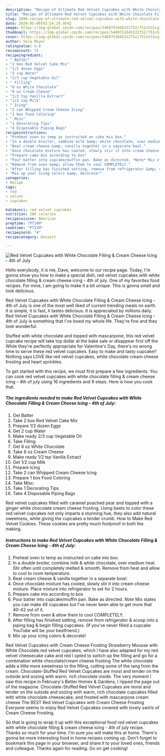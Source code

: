 ```yaml
---
description: "Recipe of Ultimate Red Velvet Cupcakes with White Chocolate Filling &amp;amp; Cream Cheese Icing - 4th of July"
title: "Recipe of Ultimate Red Velvet Cupcakes with White Chocolate Filling &amp;amp; Cream Cheese Icing - 4th of July"
slug: 2098-recipe-of-ultimate-red-velvet-cupcakes-with-white-chocolate-filling-and-amp-cream-cheese-icing-4th-of-july
date: 2020-05-06T02:54:28.954Z
image: https://img-global.cpcdn.com/recipes/5469751845322752/751x532cq70/red-velvet-cupcakes-with-white-chocolate-filling-cream-cheese-icing-4th-of-july-recipe-main-photo.jpg
thumbnail: https://img-global.cpcdn.com/recipes/5469751845322752/751x532cq70/red-velvet-cupcakes-with-white-chocolate-filling-cream-cheese-icing-4th-of-july-recipe-main-photo.jpg
cover: https://img-global.cpcdn.com/recipes/5469751845322752/751x532cq70/red-velvet-cupcakes-with-white-chocolate-filling-cream-cheese-icing-4th-of-july-recipe-main-photo.jpg
author: Vera Meyer
ratingvalue: 4.8
reviewcount: 15
recipeingredient:
- " Batter"
- "2 box Red Velvet Cake Mix"
- "1/2 dozen Eggs"
- "2 cup Water"
- "2/3 cup Vegetable Oil"
- " Filling"
- "8 oz White Chocolate"
- "8 oz Cream Cheese"
- "1/2 tsp Vanilla Extract"
- "1/2 cup Milk"
- " Icing"
- "2 can Whipped Cream Cheese Icing"
- "1 box Food Coloring"
- " Misc"
- "1 Decorating Tips"
- "4 Disposable Piping Bags"
recipeinstructions:
- "Preheat oven to temp as instructed on cake mix box."
- "In a double broiler, combine milk &amp; white chocolate, over medium heat. Stir often until completely melted &amp; smooth. Remove from heat and allow to cool to room temperature."
- "Beat cream cheese &amp; vanilla together in a separate bowl."
- "Once chocolate mixture has cooled, slowly stir it into cream cheese mixture. Place mixture into refrigerator to set for 2 hours."
- "Prepare cake mix according to box"
- "Pour batter into cupcake/muffin pan. Bake as directed. *Note* Mix states you can make 48 cupcakes but I&#39;ve never been able to get more that 40-42 out of it."
- "Remove from oven &amp; allow them to cool COMPLETELY."
- "After filling has finished setting, remove from refrigerator &amp; scoop into a piping bag &amp; begin filling cupcakes. (If you&#39;ve never filled a cupcake YouTube will be your bestfriend.)"
- "Mix up your icing colors &amp; decorate!"
categories:
- Recipe
tags:
- red
- velvet
- cupcakes

katakunci: red velvet cupcakes 
nutrition: 286 calories
recipecuisine: American
preptime: "PT14M"
cooktime: "PT31M"
recipeyield: "4"
recipecategory: Dessert

---
```



![Red Velvet Cupcakes with White Chocolate Filling &amp; Cream Cheese Icing - 4th of July](https://img-global.cpcdn.com/recipes/5469751845322752/751x532cq70/red-velvet-cupcakes-with-white-chocolate-filling-cream-cheese-icing-4th-of-july-recipe-main-photo.jpg)

Hello everybody, it is me, Dave, welcome to our recipe page. Today, I'm gonna show you how to make a special dish, red velvet cupcakes with white chocolate filling &amp; cream cheese icing - 4th of july. One of my favorites food recipes. For mine, I am going to make it a bit unique. This is gonna smell and look delicious.

Red Velvet Cupcakes with White Chocolate Filling &amp; Cream Cheese Icing - 4th of July is one of the most well liked of current trending meals on earth. It is simple, it is fast, it tastes delicious. It is appreciated by millions daily. Red Velvet Cupcakes with White Chocolate Filling &amp; Cream Cheese Icing - 4th of July is something that I've loved my whole life. They're fine and they look wonderful.

Stuffed with white chocolate and topped with mascarpone, this red velvet cupcake recipe will take top dollar at the bake sale or disappear first off the While they&#39;re perfectly appropriate for Valentine&#39;s Day, there&#39;s no wrong time to serve these red velvet cupcakes. Easy to make and tasty cupcake!! Nothing says LOVE like red velvet cupcakes, white chocolate cream cheese frosting and heart sprinkles.


To get started with this recipe, we must first prepare a few ingredients. You can cook red velvet cupcakes with white chocolate filling &amp; cream cheese icing - 4th of july using 16 ingredients and 9 steps. Here is how you cook that.

<!--inarticleads1-->

##### The ingredients needed to make Red Velvet Cupcakes with White Chocolate Filling &amp; Cream Cheese Icing - 4th of July:

1. Get  Batter
1. Take 2 box Red Velvet Cake Mix
1. Prepare 1/2 dozen Eggs
1. Get 2 cup Water
1. Make ready 2/3 cup Vegetable Oil
1. Take  Filling
1. Get 8 oz White Chocolate
1. Take 8 oz Cream Cheese
1. Make ready 1/2 tsp Vanilla Extract
1. Get 1/2 cup Milk
1. Prepare  Icing
1. Take 2 can Whipped Cream Cheese Icing
1. Prepare 1 box Food Coloring
1. Take  Misc.
1. Take 1 Decorating Tips
1. Take 4 Disposable Piping Bags


Red velvet cupcakes filled with caramel poached pear and topped with a ginger white chocolate cream cheese frosting. Using beets to color these red velvet cupcakes not only imparts a stunning hue, they also add natural sweetness, while giving the cupcakes a tender crumb. How to Make Red Velvet Cookies. These cookies are pretty much foolproof in both the making. 

<!--inarticleads2-->

##### Instructions to make Red Velvet Cupcakes with White Chocolate Filling &amp; Cream Cheese Icing - 4th of July:

1. Preheat oven to temp as instructed on cake mix box.
1. In a double broiler, combine milk &amp; white chocolate, over medium heat. Stir often until completely melted &amp; smooth. Remove from heat and allow to cool to room temperature.
1. Beat cream cheese &amp; vanilla together in a separate bowl.
1. Once chocolate mixture has cooled, slowly stir it into cream cheese mixture. Place mixture into refrigerator to set for 2 hours.
1. Prepare cake mix according to box
1. Pour batter into cupcake/muffin pan. Bake as directed. *Note* Mix states you can make 48 cupcakes but I&#39;ve never been able to get more that 40-42 out of it.
1. Remove from oven &amp; allow them to cool COMPLETELY.
1. After filling has finished setting, remove from refrigerator &amp; scoop into a piping bag &amp; begin filling cupcakes. (If you&#39;ve never filled a cupcake YouTube will be your bestfriend.)
1. Mix up your icing colors &amp; decorate!


Red Velvet Cupcakes with Cream Cheese Frosting Strawberry Mousse with White Chocolate.red velvet cupcakes, which I have also adapted for my red velvet cheesecake cake and red I opted to switch up the filling and go for a combination white chocolate/cream cheese frosting The white chocolate adds a little more sweetness to the filling, cutting some of the tang from the cream. Chocolate-Stuffed Red Velvet Cupcakes are moist and tender on the outside and oozing with warm, rich chocolate inside. The very moment I saw this recipe in February&#39;s Better Homes &amp; Gardens, I ripped the page out of the magazine. Chocolate-Stuffed Red Velvet Cupcakes are moist and tender on the outside and oozing with warm, rich chocolate cupcakes filled with white chocolate cheesecake, and frosted with mascarpone cream cheese The BEST Red Velvet Cupcakes with Cream Cheese Frosting Everyone seems to enjoy Red Velvet Cupcakes covered with lovely swirls of Cream Cheese Frosting. 

So that is going to wrap it up with this exceptional food red velvet cupcakes with white chocolate filling &amp; cream cheese icing - 4th of july recipe. Thanks so much for your time. I'm sure you will make this at home. There's gonna be more interesting food in home recipes coming up. Don't forget to bookmark this page in your browser, and share it to your loved ones, friends and colleague. Thanks again for reading. Go on get cooking!
